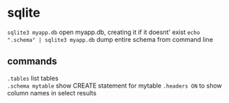 # sqlite

`sqlite3 myapp.db` open myapp.db, creating it if it doesnt' exist
`echo ".schema" | sqlite3 myapp.db` dump entire schema from command line

## commands

`.tables` list tables  
`.schema mytable` show CREATE statement for mytable
`.headers ON` to show column names in select results
